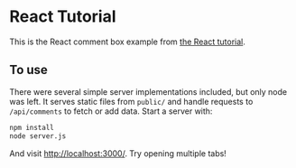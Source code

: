 # React Tutorial

This is the React comment box example from [the React tutorial](http://facebook.github.io/react/docs/tutorial.html).

## To use

There were several simple server implementations included, but only node was left. It serves static files from `public/` and handle requests to `/api/comments` to fetch or add data. Start a server with:

```sh
npm install
node server.js
```

And visit <http://localhost:3000/>. Try opening multiple tabs!
